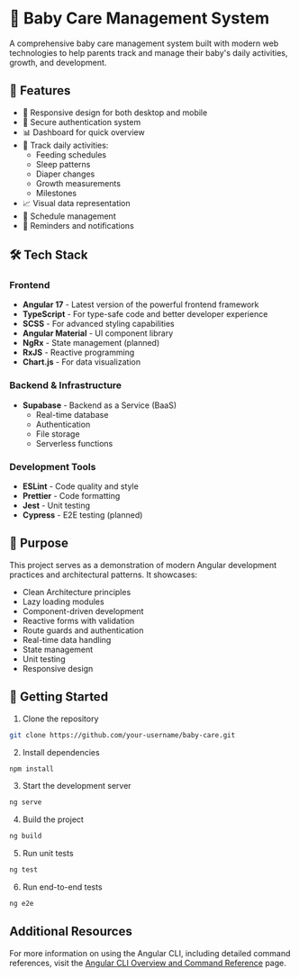 # 👶 Baby Care Management System

A comprehensive baby care management system built with modern web technologies to help parents track and manage their baby's daily activities, growth, and development.

## 🚀 Features

- 📱 Responsive design for both desktop and mobile
- 🔐 Secure authentication system
- 📊 Dashboard for quick overview
- 📝 Track daily activities:
  - Feeding schedules
  - Sleep patterns
  - Diaper changes
  - Growth measurements
  - Milestones
- 📈 Visual data representation
- 📅 Schedule management
- 🔔 Reminders and notifications

## 🛠️ Tech Stack

### Frontend
- **Angular 17** - Latest version of the powerful frontend framework
- **TypeScript** - For type-safe code and better developer experience
- **SCSS** - For advanced styling capabilities
- **Angular Material** - UI component library
- **NgRx** - State management (planned)
- **RxJS** - Reactive programming
- **Chart.js** - For data visualization

### Backend & Infrastructure
- **Supabase** - Backend as a Service (BaaS)
  - Real-time database
  - Authentication
  - File storage
  - Serverless functions

### Development Tools
- **ESLint** - Code quality and style
- **Prettier** - Code formatting
- **Jest** - Unit testing
- **Cypress** - E2E testing (planned)

## 🎯 Purpose

This project serves as a demonstration of modern Angular development practices and architectural patterns. It showcases:

- Clean Architecture principles
- Lazy loading modules
- Component-driven development
- Reactive forms with validation
- Route guards and authentication
- Real-time data handling
- State management
- Unit testing
- Responsive design

## 🚀 Getting Started

1. Clone the repository

```bash
git clone https://github.com/your-username/baby-care.git
```

2. Install dependencies

```bash
npm install
```

3. Start the development server

```bash
ng serve
```

4. Build the project

```bash
ng build
```

5. Run unit tests

```bash
ng test
```

6. Run end-to-end tests

```bash
ng e2e
```

## Additional Resources

For more information on using the Angular CLI, including detailed command references, visit the [Angular CLI Overview and Command Reference](https://angular.dev/tools/cli) page.
